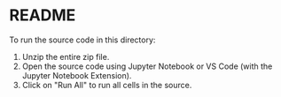 # README

To run the source code in this directory:

1. Unzip the entire zip file.
2. Open the source code using Jupyter Notebook or VS Code (with the Jupyter Notebook Extension).
3. Click on "Run All" to run all cells in the source.
